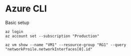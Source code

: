 # Azure CLI
Basic setup  
```
az login
az account set --subscription "Production"  

az vm show --name "VM1" --resource-group "RG1" --query "networkProile.networkInterfaces[0].id"
```